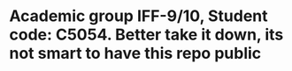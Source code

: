 # Academic group IFF-9/10, Student code: C5054. Better take it down, its not smart to have this repo public
